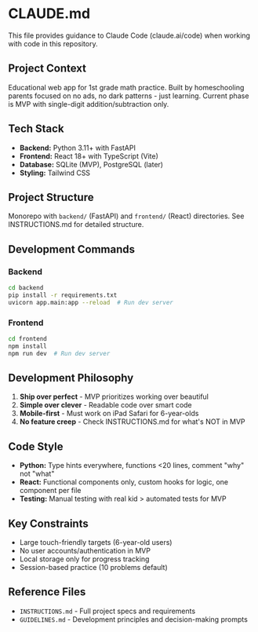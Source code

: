 # CLAUDE.md

This file provides guidance to Claude Code (claude.ai/code) when working with code in this repository.

## Project Context
Educational web app for 1st grade math practice. Built by homeschooling parents focused on no ads, no dark patterns - just learning. Current phase is MVP with single-digit addition/subtraction only.

## Tech Stack
- **Backend:** Python 3.11+ with FastAPI
- **Frontend:** React 18+ with TypeScript (Vite)
- **Database:** SQLite (MVP), PostgreSQL (later)
- **Styling:** Tailwind CSS

## Project Structure
Monorepo with `backend/` (FastAPI) and `frontend/` (React) directories. See INSTRUCTIONS.md for detailed structure.

## Development Commands

### Backend
```bash
cd backend
pip install -r requirements.txt
uvicorn app.main:app --reload  # Run dev server
```

### Frontend
```bash
cd frontend
npm install
npm run dev  # Run dev server
```

## Development Philosophy
1. **Ship over perfect** - MVP prioritizes working over beautiful
2. **Simple over clever** - Readable code over smart code
3. **Mobile-first** - Must work on iPad Safari for 6-year-olds
4. **No feature creep** - Check INSTRUCTIONS.md for what's NOT in MVP

## Code Style
- **Python:** Type hints everywhere, functions <20 lines, comment "why" not "what"
- **React:** Functional components only, custom hooks for logic, one component per file
- **Testing:** Manual testing with real kid > automated tests for MVP

## Key Constraints
- Large touch-friendly targets (6-year-old users)
- No user accounts/authentication in MVP
- Local storage only for progress tracking
- Session-based practice (10 problems default)

## Reference Files
- `INSTRUCTIONS.md` - Full project specs and requirements
- `GUIDELINES.md` - Development principles and decision-making prompts
